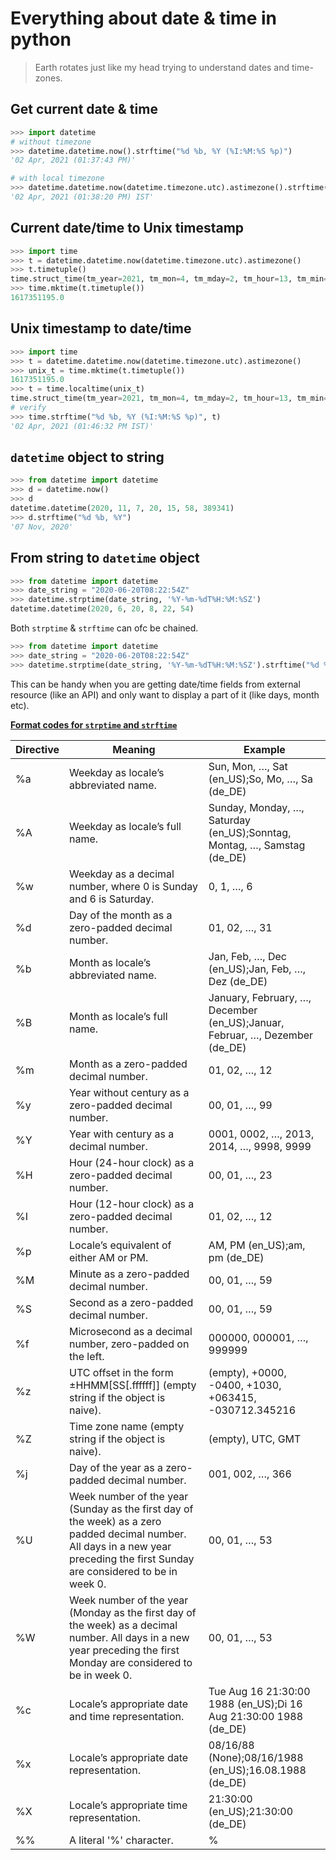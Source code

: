 # Everything about date & time in python
 

> Earth rotates just like my head trying to understand dates and time-zones.

## Get current date & time

```python
>>> import datetime
# without timezone
>>> datetime.datetime.now().strftime("%d %b, %Y (%I:%M:%S %p)")
'02 Apr, 2021 (01:37:43 PM)'

# with local timezone
>>> datetime.datetime.now(datetime.timezone.utc).astimezone().strftime("%d %b, %Y (%I:%M:%S %p) %Z")
'02 Apr, 2021 (01:38:20 PM) IST'
```

## Current date/time to Unix timestamp

```python
>>> import time
>>> t = datetime.datetime.now(datetime.timezone.utc).astimezone()
>>> t.timetuple()
time.struct_time(tm_year=2021, tm_mon=4, tm_mday=2, tm_hour=13, tm_min=43, tm_sec=15, tm_wday=4, tm_yday=92, tm_isdst=-1)
>>> time.mktime(t.timetuple())
1617351195.0
```


## Unix timestamp to date/time

```python
>>> import time
>>> t = datetime.datetime.now(datetime.timezone.utc).astimezone()
>>> unix_t = time.mktime(t.timetuple())
1617351195.0
>>> t = time.localtime(unix_t)
time.struct_time(tm_year=2021, tm_mon=4, tm_mday=2, tm_hour=13, tm_min=46, tm_sec=32, tm_wday=4, tm_yday=92, tm_isdst=0)
# verify
>>> time.strftime("%d %b, %Y (%I:%M:%S %p)", t)
'02 Apr, 2021 (01:46:32 PM IST)'
```

## `datetime` object to string

```python
>>> from datetime import datetime
>>> d = datetime.now()
>>> d
datetime.datetime(2020, 11, 7, 20, 15, 58, 389341)
>>> d.strftime("%d %b, %Y")
'07 Nov, 2020'
```

## From string to `datetime` object

```python
>>> from datetime import datetime
>>> date_string = "2020-06-20T08:22:54Z"
>>> datetime.strptime(date_string, '%Y-%m-%dT%H:%M:%SZ')
datetime.datetime(2020, 6, 20, 8, 22, 54)
```

Both `strptime` & `strftime` can ofc be chained.

```python
>>> from datetime import datetime
>>> date_string = "2020-06-20T08:22:54Z"
>>> datetime.strptime(date_string, '%Y-%m-%dT%H:%M:%SZ').strftime("%d %b, %Y")
```

This can be handy when you are getting date/time fields from external resource (like an API) and only want to display a part of it (like days, month etc).

[**Format codes for `strptime` and `strftime`**](https://docs.python.org/3/library/datetime.html#strftime-and-strptime-format-codes)

|Directive|Meaning|Example|
|--- |--- |--- |
|%a|Weekday as locale’s abbreviated name.|Sun, Mon, …, Sat (en_US);So, Mo, …, Sa (de_DE)|
|%A|Weekday as locale’s full name.|Sunday, Monday, …, Saturday (en_US);Sonntag, Montag, …, Samstag (de_DE)|
|%w|Weekday as a decimal number, where 0 is Sunday and 6 is Saturday.|0, 1, …, 6|
|%d|Day of the month as a zero-padded decimal number.|01, 02, …, 31|
|%b|Month as locale’s abbreviated name.|Jan, Feb, …, Dec (en_US);Jan, Feb, …, Dez (de_DE)|
|%B|Month as locale’s full name.|January, February, …, December (en_US);Januar, Februar, …, Dezember (de_DE)|
|%m|Month as a zero-padded decimal number.|01, 02, …, 12|
|%y|Year without century as a zero-padded decimal number.|00, 01, …, 99|
|%Y|Year with century as a decimal number.|0001, 0002, …, 2013, 2014, …, 9998, 9999|
|%H|Hour (24-hour clock) as a zero-padded decimal number.|00, 01, …, 23|
|%I|Hour (12-hour clock) as a zero-padded decimal number.|01, 02, …, 12|
|%p|Locale’s equivalent of either AM or PM.|AM, PM (en_US);am, pm (de_DE)|
|%M|Minute as a zero-padded decimal number.|00, 01, …, 59|
|%S|Second as a zero-padded decimal number.|00, 01, …, 59|
|%f|Microsecond as a decimal number, zero-padded on the left.|000000, 000001, …, 999999|
|%z|UTC offset in the form ±HHMM[SS[.ffffff]] (empty string if the object is naive).|(empty), +0000, -0400, +1030, +063415, -030712.345216|
|%Z|Time zone name (empty string if the object is naive).|(empty), UTC, GMT|
|%j|Day of the year as a zero-padded decimal number.|001, 002, …, 366|
|%U|Week number of the year (Sunday as the first day of the week) as a zero padded decimal number. All days in a new year preceding the first Sunday are considered to be in week 0.|00, 01, …, 53|
|%W|Week number of the year (Monday as the first day of the week) as a decimal number. All days in a new year preceding the first Monday are considered to be in week 0.|00, 01, …, 53|
|%c|Locale’s appropriate date and time representation.|Tue Aug 16 21:30:00 1988 (en_US);Di 16 Aug 21:30:00 1988 (de_DE)|
|%x|Locale’s appropriate date representation.|08/16/88 (None);08/16/1988 (en_US);16.08.1988 (de_DE)|
|%X|Locale’s appropriate time representation.|21:30:00 (en_US);21:30:00 (de_DE)|
|%%|A literal '%' character.|%|

